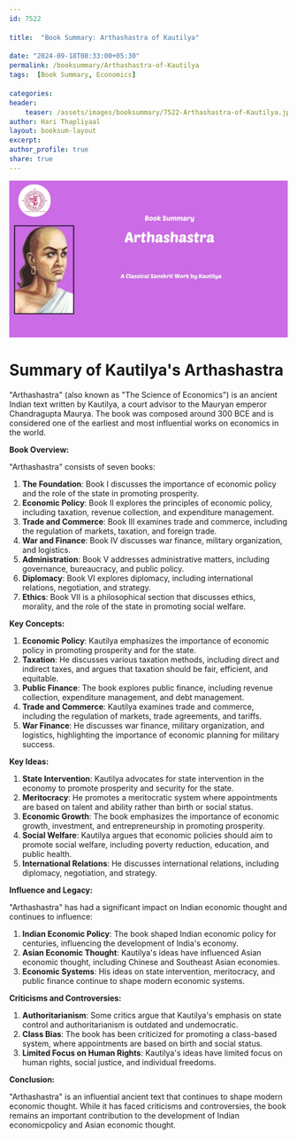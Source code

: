 ```yaml
---    
id: 7522    
  
title:  "Book Summary: Arthashastra of Kautilya"       

date: "2024-09-18T08:33:00+05:30"    
permalink: /booksummary/Arthashastra-of-Kautilya     
tags:  [Book Summary, Economics]     
    
categories:    
header:    
    teaser: /assets/images/booksummary/7522-Arthashastra-of-Kautilya.jpg    
author: Hari Thapliyaal    
layout: booksum-layout    
excerpt:    
author_profile: true    
share: true    
---    
```

    
![Book Summary: Arthashastra-of-Kautilya](/assets/images/booksummary/7522-Arthashastra-of-Kautilya.jpg) 

#  Summary of Kautilya's Arthashastra 
   
"Arthashastra" (also known as "The Science of Economics") is an ancient Indian text written by Kautilya, a court
advisor to the Mauryan emperor Chandragupta Maurya. The book was composed around 300 BCE and is considered one of
the earliest and most influential works on economics in the world.

**Book Overview:**

"Arthashastra" consists of seven books:

1. **The Foundation**: Book I discusses the importance of economic policy and the role of the state in promoting prosperity.
2. **Economic Policy**: Book II explores the principles of economic policy, including taxation, revenue collection, and expenditure management.
3. **Trade and Commerce**: Book III examines trade and commerce, including the regulation of markets, taxation, and foreign trade.
4. **War and Finance**: Book IV discusses war finance, military organization, and logistics.
5. **Administration**: Book V addresses administrative matters, including governance, bureaucracy, and public policy.
6. **Diplomacy**: Book VI explores diplomacy, including international relations, negotiation, and strategy.
7. **Ethics**: Book VII is a philosophical section that discusses ethics, morality, and the role of the state in promoting social welfare.

**Key Concepts:**

1. **Economic Policy**: Kautilya emphasizes the importance of economic policy in promoting prosperity and  for the state.
2. **Taxation**: He discusses various taxation methods, including direct and indirect taxes, and argues that taxation should be fair, efficient, and equitable.
3. **Public Finance**: The book explores public finance, including revenue collection, expenditure management, and debt management.
4. **Trade and Commerce**: Kautilya examines trade and commerce, including the regulation of markets, trade agreements, and tariffs.
5. **War Finance**: He discusses war finance, military organization, and logistics, highlighting the importance of economic planning for military success.

**Key Ideas:**

1. **State Intervention**: Kautilya advocates for state intervention in the economy to promote prosperity and security for the state.
2. **Meritocracy**: He promotes a meritocratic system where appointments are based on talent and ability rather than birth or social status.
3. **Economic Growth**: The book emphasizes the importance of economic growth, investment, and entrepreneurship in promoting prosperity.
4. **Social Welfare**: Kautilya argues that economic policies should aim to promote social welfare, including poverty reduction, education, and public health.
5. **International Relations**: He discusses international relations, including diplomacy, negotiation, and strategy.

**Influence and Legacy:**

"Arthashastra" has had a significant impact on Indian economic thought and continues to influence:

1. **Indian Economic Policy**: The book shaped Indian economic policy for centuries, influencing the development of India's economy.
2. **Asian Economic Thought**: Kautilya's ideas have influenced Asian economic thought, including Chinese and Southeast Asian economies.
3. **Economic Systems**: His ideas on state intervention, meritocracy, and public finance continue to shape modern economic systems.

**Criticisms and Controversies:**

1. **Authoritarianism**: Some critics argue that Kautilya's emphasis on state control and authoritarianism is outdated and undemocratic.
2. **Class Bias**: The book has been criticized for promoting a class-based system, where appointments are based on birth and social status.
3. **Limited Focus on Human Rights**: Kautilya's ideas have limited focus on human rights, social justice, and individual freedoms.

**Conclusion:**

"Arthashastra" is an influential ancient text that continues to shape modern economic thought. While it has faced criticisms and controversies, the book remains an important contribution to the development of Indian economicpolicy and Asian economic thought.

